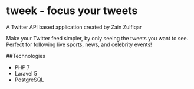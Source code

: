 # tweek - focus your tweets

A Twitter API based application created by Zain Zulfiqar

Make your Twitter feed simpler, by only seeing the tweets you want to see.
Perfect for following live sports, news, and celebrity events!

##Technologies
- PHP 7
- Laravel 5
- PostgreSQL

